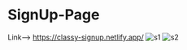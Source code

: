 # SignUp-Page 
Link--> https://classy-signup.netlify.app/ 
![s1](https://github.com/SachinMaurya01/SignUp-Page/assets/100995198/7e77eb61-256e-4d90-9adc-fba3f368d49b)
![s2](https://github.com/SachinMaurya01/SignUp-Page/assets/100995198/00edfa16-a471-486b-9c70-509a19ae6492)
